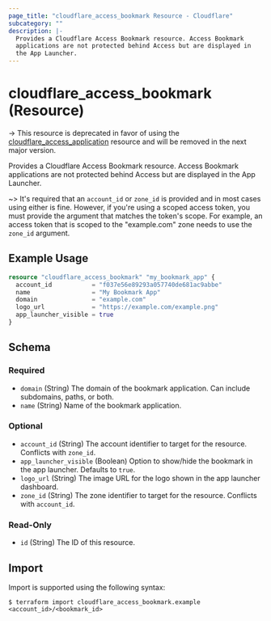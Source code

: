```yaml
---
page_title: "cloudflare_access_bookmark Resource - Cloudflare"
subcategory: ""
description: |-
  Provides a Cloudflare Access Bookmark resource. Access Bookmark
  applications are not protected behind Access but are displayed in
  the App Launcher.
---
```


# cloudflare_access_bookmark (Resource)

-> This resource is deprecated in favor of using the [cloudflare_access_application](https://registry.terraform.io/providers/cloudflare/cloudflare/latest/docs/resources/access_application) resource and will be removed in the next major version.

Provides a Cloudflare Access Bookmark resource. Access Bookmark
applications are not protected behind Access but are displayed in
the App Launcher.

~> It's required that an `account_id` or `zone_id` is provided and in
most cases using either is fine. However, if you're using a scoped
access token, you must provide the argument that matches the token's
scope. For example, an access token that is scoped to the "example.com"
zone needs to use the `zone_id` argument.

## Example Usage

```terraform
resource "cloudflare_access_bookmark" "my_bookmark_app" {
  account_id           = "f037e56e89293a057740de681ac9abbe"
  name                 = "My Bookmark App"
  domain               = "example.com"
  logo_url             = "https://example.com/example.png"
  app_launcher_visible = true
}
```

<!-- schema generated by tfplugindocs -->
## Schema

### Required

- `domain` (String) The domain of the bookmark application. Can include subdomains, paths, or both.
- `name` (String) Name of the bookmark application.

### Optional

- `account_id` (String) The account identifier to target for the resource. Conflicts with `zone_id`.
- `app_launcher_visible` (Boolean) Option to show/hide the bookmark in the app launcher. Defaults to `true`.
- `logo_url` (String) The image URL for the logo shown in the app launcher dashboard.
- `zone_id` (String) The zone identifier to target for the resource. Conflicts with `account_id`.

### Read-Only

- `id` (String) The ID of this resource.

## Import

Import is supported using the following syntax:

```shell
$ terraform import cloudflare_access_bookmark.example <account_id>/<bookmark_id>
```
